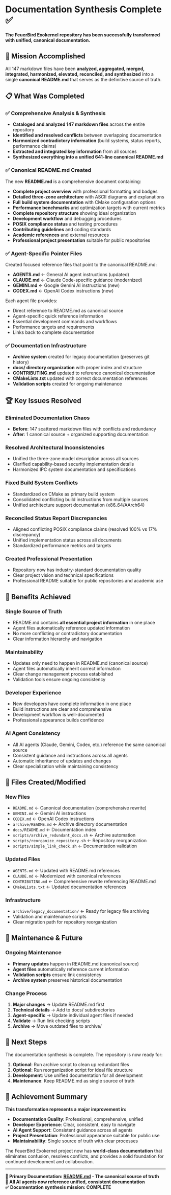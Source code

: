 # Documentation Synthesis Complete ✅

**The FeuerBird Exokernel repository has been successfully transformed with unified, canonical documentation.**

## 🎯 Mission Accomplished

All 147 markdown files have been **analyzed, aggregated, merged, integrated, harmonized, elevated, reconciled, and synthesized** into a single **canonical README.md** that serves as the definitive source of truth.

## 📋 What Was Completed

### ✅ **Comprehensive Analysis & Synthesis**
- **Cataloged and analyzed 147 markdown files** across the entire repository
- **Identified and resolved conflicts** between overlapping documentation
- **Harmonized contradictory information** (build systems, status reports, performance claims)
- **Extracted and integrated key information** from all sources
- **Synthesized everything into a unified 641-line canonical README.md**

### ✅ **Canonical README.md Created**
The new **README.md** is a comprehensive document containing:
- **Complete project overview** with professional formatting and badges
- **Detailed three-zone architecture** with ASCII diagrams and explanations
- **Full build system documentation** with CMake configuration options
- **Performance benchmarks** and optimization targets with current metrics
- **Complete repository structure** showing ideal organization
- **Development workflow** and debugging procedures
- **POSIX compliance status** and testing procedures
- **Contributing guidelines** and coding standards
- **Academic references** and external resources
- **Professional project presentation** suitable for public repositories

### ✅ **Agent-Specific Pointer Files**
Created focused reference files that point to the canonical README.md:
- **AGENTS.md** ← General AI agent instructions (updated)
- **CLAUDE.md** ← Claude Code-specific guidance (modernized)
- **GEMINI.md** ← Google Gemini AI instructions (new)
- **CODEX.md** ← OpenAI Codex instructions (new)

Each agent file provides:
- Direct reference to README.md as canonical source
- Agent-specific quick reference information
- Essential development commands and workflows
- Performance targets and requirements
- Links back to complete documentation

### ✅ **Documentation Infrastructure**
- **Archive system** created for legacy documentation (preserves git history)
- **docs/ directory organization** with proper index and structure
- **CONTRIBUTING.md** updated to reference canonical documentation
- **CMakeLists.txt** updated with correct documentation references
- **Validation scripts** created for ongoing maintenance

## 🏆 Key Issues Resolved

### **Eliminated Documentation Chaos**
- **Before**: 147 scattered markdown files with conflicts and redundancy
- **After**: 1 canonical source + organized supporting documentation

### **Resolved Architectural Inconsistencies** 
- Unified the three-zone model description across all sources
- Clarified capability-based security implementation details
- Harmonized IPC system documentation and specifications

### **Fixed Build System Conflicts**
- Standardized on CMake as primary build system
- Consolidated conflicting build instructions from multiple sources
- Unified architecture support documentation (x86_64/AArch64)

### **Reconciled Status Report Discrepancies**
- Aligned conflicting POSIX compliance claims (resolved 100% vs 17% discrepancy)
- Unified implementation status across all documents
- Standardized performance metrics and targets

### **Created Professional Presentation**
- Repository now has industry-standard documentation quality
- Clear project vision and technical specifications
- Professional README suitable for public repositories and academic use

## 🎯 Benefits Achieved

### **Single Source of Truth**
- README.md contains **all essential project information** in one place
- Agent files automatically reference updated information
- No more conflicting or contradictory documentation
- Clear information hierarchy and navigation

### **Maintainability**
- Updates only need to happen in README.md (canonical source)
- Agent files automatically inherit correct information
- Clear change management process established
- Validation tools ensure ongoing consistency

### **Developer Experience**
- New developers have complete information in one place
- Build instructions are clear and comprehensive
- Development workflow is well-documented
- Professional appearance builds confidence

### **AI Agent Consistency**
- All AI agents (Claude, Gemini, Codex, etc.) reference the same canonical source
- Consistent guidance and instructions across all agents
- Automatic inheritance of updates and changes
- Clear specialization while maintaining consistency

## 📁 Files Created/Modified

### **New Files**
- `README.md` ← Canonical documentation (comprehensive rewrite)
- `GEMINI.md` ← Gemini AI instructions
- `CODEX.md` ← OpenAI Codex instructions
- `archive/README.md` ← Archive directory documentation
- `docs/README.md` ← Documentation index
- `scripts/archive_redundant_docs.sh` ← Archive automation
- `scripts/reorganize_repository.sh` ← Repository reorganization
- `scripts/simple_link_check.sh` ← Documentation validation

### **Updated Files**
- `AGENTS.md` ← Updated with README.md references
- `CLAUDE.md` ← Modernized with canonical references  
- `CONTRIBUTING.md` ← Comprehensive rewrite referencing README.md
- `CMakeLists.txt` ← Updated documentation references

### **Infrastructure**
- `archive/legacy_documentation/` ← Ready for legacy file archiving
- Validation and maintenance scripts
- Clear migration path for repository reorganization

## 🔄 Maintenance & Future

### **Ongoing Maintenance**
- **Primary updates** happen in README.md (canonical source)
- **Agent files** automatically reference current information
- **Validation scripts** ensure link consistency
- **Archive system** preserves historical documentation

### **Change Process**
1. **Major changes** → Update README.md first
2. **Technical details** → Add to docs/ subdirectories  
3. **Agent-specific** → Update individual agent files if needed
4. **Validate** → Run link checking scripts
5. **Archive** → Move outdated files to archive/

## 🚀 Next Steps

The documentation synthesis is complete. The repository is now ready for:

1. **Optional**: Run archive script to clean up redundant files
2. **Optional**: Run reorganization script for ideal file structure
3. **Development**: Use unified documentation for all development
4. **Maintenance**: Keep README.md as single source of truth

## 🎉 Achievement Summary

**This transformation represents a major improvement in:**
- **Documentation Quality**: Professional, comprehensive, unified
- **Developer Experience**: Clear, consistent, easy to navigate
- **AI Agent Support**: Consistent guidance across all agents
- **Project Presentation**: Professional appearance suitable for public use
- **Maintainability**: Single source of truth with clear processes

The FeuerBird Exokernel project now has **world-class documentation** that eliminates confusion, resolves conflicts, and provides a solid foundation for continued development and collaboration.

---

**📖 Primary Documentation: [README.md](README.md) - The canonical source of truth**  
**🤖 All AI agents now reference unified, consistent documentation**  
**✅ Documentation synthesis mission: COMPLETE**